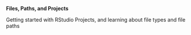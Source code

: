 **Files, Paths, and Projects**

Getting started with RStudio Projects, and learning about file types and file paths
